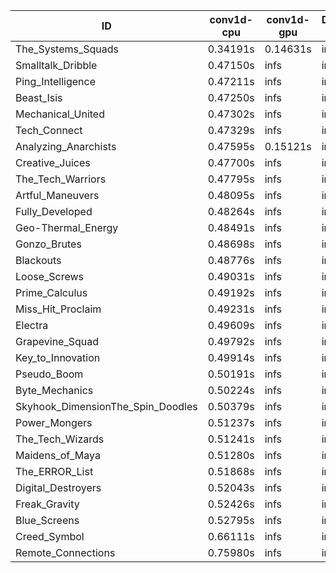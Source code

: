 |ID|conv1d-cpu|conv1d-gpu|DWSPConv2D-gpu|gemm-gpu|avg|
|-|-|-|-|-|-|
|The_Systems_Squads|0.34191s|0.14631s|infs|4.55789s|infs|
|Smalltalk_Dribble|0.47150s|infs|infs|4.52267s|infs|
|Ping_Intelligence|0.47211s|infs|infs|4.59442s|infs|
|Beast_Isis|0.47250s|infs|infs|4.51075s|infs|
|Mechanical_United|0.47302s|infs|infs|4.54816s|infs|
|Tech_Connect|0.47329s|infs|infs|4.59026s|infs|
|Analyzing_Anarchists|0.47595s|0.15121s|infs|4.62905s|infs|
|Creative_Juices|0.47700s|infs|infs|4.60191s|infs|
|The_Tech_Warriors|0.47795s|infs|infs|4.55081s|infs|
|Artful_Maneuvers|0.48095s|infs|infs|4.56814s|infs|
|Fully_Developed|0.48264s|infs|infs|4.56635s|infs|
|Geo-Thermal_Energy|0.48491s|infs|infs|4.56481s|infs|
|Gonzo_Brutes|0.48698s|infs|infs|4.50508s|infs|
|Blackouts|0.48776s|infs|infs|4.50999s|infs|
|Loose_Screws|0.49031s|infs|infs|4.56992s|infs|
|Prime_Calculus|0.49192s|infs|infs|4.51581s|infs|
|Miss_Hit_Proclaim|0.49231s|infs|infs|4.56080s|infs|
|Electra|0.49609s|infs|infs|4.56640s|infs|
|Grapevine_Squad|0.49792s|infs|infs|4.56271s|infs|
|Key_to_Innovation|0.49914s|infs|infs|4.56636s|infs|
|Pseudo_Boom|0.50191s|infs|infs|4.57232s|infs|
|Byte_Mechanics|0.50224s|infs|infs|4.57140s|infs|
|Skyhook_DimensionThe_Spin_Doodles|0.50379s|infs|infs|4.54148s|infs|
|Power_Mongers|0.51237s|infs|infs|4.56860s|infs|
|The_Tech_Wizards|0.51241s|infs|infs|4.57111s|infs|
|Maidens_of_Maya|0.51280s|infs|infs|4.52187s|infs|
|The_ERROR_List|0.51868s|infs|infs|4.56732s|infs|
|Digital_Destroyers|0.52043s|infs|infs|4.54522s|infs|
|Freak_Gravity|0.52426s|infs|infs|4.58813s|infs|
|Blue_Screens|0.52795s|infs|infs|4.54998s|infs|
|Creed_Symbol|0.66111s|infs|infs|4.57226s|infs|
|Remote_Connections|0.75980s|infs|infs|4.50353s|infs|
